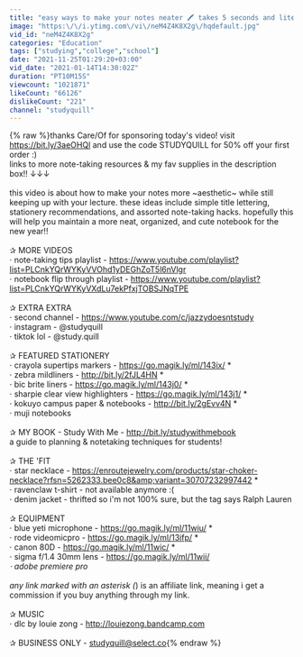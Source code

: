 ```yaml
---
title: "easy ways to make your notes neater 🖍 takes 5 seconds and literally 0 talent"
image: "https:\/\/i.ytimg.com\/vi\/neM4Z4K8X2g\/hqdefault.jpg"
vid_id: "neM4Z4K8X2g"
categories: "Education"
tags: ["studying","college","school"]
date: "2021-11-25T01:29:20+03:00"
vid_date: "2021-01-14T14:30:02Z"
duration: "PT10M15S"
viewcount: "1021871"
likeCount: "66126"
dislikeCount: "221"
channel: "studyquill"
---
```

{% raw %}thanks Care/Of for sponsoring today's video! visit <a rel="nofollow" target="blank" href="https://bit.ly/3aeOHQl">https://bit.ly/3aeOHQl</a> and use the code STUDYQUILL for 50% off your first order :) <br />links to more note-taking resources &amp; my fav supplies in the description box!! ↓↓↓<br /><br />this video is about how to make your notes more ~aesthetic~ while still keeping up with your lecture. these ideas include simple title lettering, stationery recommendations, and assorted note-taking hacks. hopefully this will help you maintain a more neat, organized, and cute notebook for the new year!!<br /><br />✰ MORE VIDEOS<br /> ⋅ note-taking tips playlist - <a rel="nofollow" target="blank" href="https://www.youtube.com/playlist?list=PLCnkYQrWYKyVVOhd1yDEGhZoT5l6nVlgr">https://www.youtube.com/playlist?list=PLCnkYQrWYKyVVOhd1yDEGhZoT5l6nVlgr</a><br /> ⋅ notebook flip through playlist - <a rel="nofollow" target="blank" href="https://www.youtube.com/playlist?list=PLCnkYQrWYKyVXdLu7ekPfxjTOBSJNqTPE">https://www.youtube.com/playlist?list=PLCnkYQrWYKyVXdLu7ekPfxjTOBSJNqTPE</a><br /><br />✰ EXTRA EXTRA<br /> ⋅ second channel - <a rel="nofollow" target="blank" href="https://www.youtube.com/c/jazzydoesntstudy">https://www.youtube.com/c/jazzydoesntstudy</a><br /> ⋅ instagram - @studyquill<br /> ⋅ tiktok lol - @study.quill<br /><br />✰ FEATURED STATIONERY<br /> ⋅ crayola supertips markers - <a rel="nofollow" target="blank" href="https://go.magik.ly/ml/143ix/">https://go.magik.ly/ml/143ix/</a> *<br /> ⋅ zebra mildliners - <a rel="nofollow" target="blank" href="http://bit.ly/2fJL4HN">http://bit.ly/2fJL4HN</a> *<br /> ⋅ bic brite liners - <a rel="nofollow" target="blank" href="https://go.magik.ly/ml/143j0/">https://go.magik.ly/ml/143j0/</a> *<br /> ⋅ sharpie clear view highlighters - <a rel="nofollow" target="blank" href="https://go.magik.ly/ml/143j1/">https://go.magik.ly/ml/143j1/</a> *<br /> ⋅ kokuyo campus paper &amp; notebooks - <a rel="nofollow" target="blank" href="http://bit.ly/2gEvv4N">http://bit.ly/2gEvv4N</a> *<br /> ⋅ muji notebooks<br /><br />✰ MY BOOK - Study With Me - <a rel="nofollow" target="blank" href="http://bit.ly/studywithmebook">http://bit.ly/studywithmebook</a><br />a guide to planning &amp; notetaking techniques for students!<br /><br />✰ THE 'FIT<br /> ⋅ star necklace - <a rel="nofollow" target="blank" href="https://enroutejewelry.com/products/star-choker-necklace?rfsn=5262333.bee0c8&amp;variant=30707232997442">https://enroutejewelry.com/products/star-choker-necklace?rfsn=5262333.bee0c8&amp;variant=30707232997442</a> *<br /> ⋅ ravenclaw t-shirt - not available anymore :(<br /> ⋅ denim jacket - thrifted so i'm not 100% sure, but the tag says Ralph Lauren<br /><br />✰ EQUIPMENT<br /> ⋅ blue yeti microphone - <a rel="nofollow" target="blank" href="https://go.magik.ly/ml/11wiu/">https://go.magik.ly/ml/11wiu/</a> *<br /> ⋅ rode videomicpro - <a rel="nofollow" target="blank" href="https://go.magik.ly/ml/13ifp/">https://go.magik.ly/ml/13ifp/</a> *<br /> ⋅ canon 80D - <a rel="nofollow" target="blank" href="https://go.magik.ly/ml/11wic/">https://go.magik.ly/ml/11wic/</a> *<br /> ⋅ sigma f/1.4 30mm lens - <a rel="nofollow" target="blank" href="https://go.magik.ly/ml/11wii/">https://go.magik.ly/ml/11wii/</a> *<br /> ⋅ adobe premiere pro<br /><br />any link marked with an asterisk (*) is an affiliate link, meaning i get a commission if you buy anything through my link.<br /><br />✰ MUSIC<br /> ⋅ dlc by louie zong - <a rel="nofollow" target="blank" href="http://louiezong.bandcamp.com">http://louiezong.bandcamp.com</a><br /><br />✰ BUSINESS ONLY - studyquill@select.co{% endraw %}
